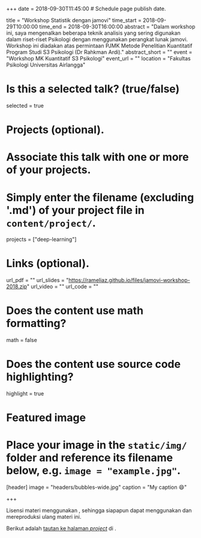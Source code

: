 +++
date = 2018-09-30T11:45:00  # Schedule page publish date.

title = "Workshop Statistik dengan jamovi"
time_start = 2018-09-29T10:00:00
time_end = 2018-09-30T16:00:00
abstract = "Dalam workshop ini, saya mengenalkan beberapa teknik analisis yang sering digunakan dalam riset-riset Psikologi dengan menggunakan perangkat lunak jamovi. Workshop ini diadakan atas permintaan PJMK Metode Penelitian Kuantitatif Program Studi S3 Psikologi (Dr Rahkman Ardi)."
abstract_short = ""
event = "Workshop MK Kuantitatif S3 Psikologi"
event_url = ""
location = "Fakultas Psikologi Universitas Airlangga"

# Is this a selected talk? (true/false)
selected = true

# Projects (optional).
#   Associate this talk with one or more of your projects.
#   Simply enter the filename (excluding '.md') of your project file in `content/project/`.
projects = ["deep-learning"]

# Links (optional).
url_pdf = ""
url_slides = "https://rameliaz.github.io/files/jamovi-workshop-2018.zip"
url_video = ""
url_code = ""

# Does the content use math formatting?
math = false

# Does the content use source code highlighting?
highlight = true

# Featured image
# Place your image in the `static/img/` folder and reference its filename below, e.g. `image = "example.jpg"`.
[header]
image = "headers/bubbles-wide.jpg"
caption = "My caption :smile:"

+++

Lisensi materi menggunakan [<i class="fab fa-creative-commons"></i>](https://creativecommons.org), sehingga siapapun dapat menggunakan dan mereproduksi ulang materi ini.

Berikut adalah [tautan ke halaman *project*](https://osf.io/k2a98/) di <i class="ai ai-osf"></i>.
